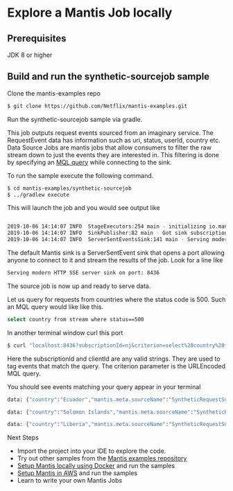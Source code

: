 # Explore a Mantis Job locally

## Prerequisites

JDK 8 or higher

## Build and run the synthetic-sourcejob sample

Clone the mantis-examples repo

```bash
$ git clone https://github.com/Netflix/mantis-examples.git
```

Run the synthetic-sourcejob sample via gradle.

This job outputs request events sourced from an imaginary service. The RequestEvent data
has information such as uri, status, userId, country etc.
Data Source Jobs are mantis jobs that allow consumers to filter the raw stream down to just the events 
they are interested in. 
This filtering is done by specifying an [MQL query](../MQL/index.md) while connecting to the sink.

To run the sample execute the following command.
```bash
$ cd mantis-examples/synthetic-sourcejob
$ ../gradlew execute
```
This will launch the job and you would see output like
```bash

2019-10-06 14:14:07 INFO  StageExecutors:254 main - initializing io.mantisrx.sourcejob.synthetic.stage.TaggingStage
2019-10-06 14:14:07 INFO  SinkPublisher:82 main - Got sink subscription, onSubscribe=null
2019-10-06 14:14:07 INFO  ServerSentEventsSink:141 main - Serving modern HTTP SSE server sink on port: 8436
```

The default Mantis sink is a ServerSentEvent sink that opens a port allowing anyone to connect
to it and stream the results of the job.
Look for a line like
```bash
Serving modern HTTP SSE server sink on port: 8436
```
The source job is now up and ready to serve data.

Let us query for requests from countries where the status code is 500. 
Such an MQL query would like like this. 
```bash
select country from stream where status==500
```
In another terminal window curl this port
```bash
$ curl "localhost:8436?subscriptionId=nj&criterion=select%20country%20from%20stream%20where%20status%3D%3D500&clientId=nj2"
```
Here the subscriptionId and clientId are any valid strings. They are used to tag events that match the query.
The criterion parameter is the URLEncoded MQL query.

You should see events matching your query appear in your terminal

```bash
data: {"country":"Ecuador","mantis.meta.sourceName":"SyntheticRequestSource","mantis.meta.timestamp":1570396602599,"status":500}

data: {"country":"Solomon Islands","mantis.meta.sourceName":"SyntheticRequestSource","mantis.meta.timestamp":1570396603342,"status":500}

data: {"country":"Liberia","mantis.meta.sourceName":"SyntheticRequestSource","mantis.meta.timestamp":1570396603844,"status":500}
```


Next Steps

* Import the project into your IDE to explore the code.
* Try out other samples from the [Mantis examples repository](https://github.com/netflix/mantis-examples)
* [Setup Mantis locally using Docker](docker.md) and run the samples
* [Setup Mantis in AWS](cloud.md) and run the samples
* Learn to write your own Mantis Jobs
